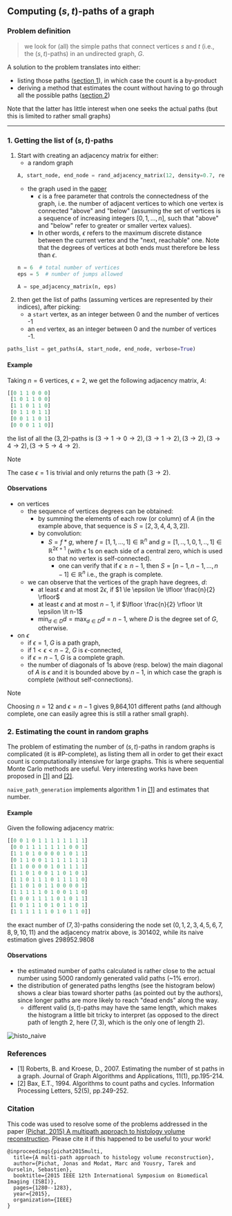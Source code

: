 ## Computing $(s,t)$-paths of a graph


### Problem definition
> we look for (all) the simple paths that connect vertices $s$ and $t$ (i.e., the $(s,t)$-paths) in an undirected graph, $G$.

A solution to the problem translates into either:
- listing those paths ([section 1](#h1)), in which case the count is a by-product
- deriving a method that estimates the count without having to go through all the possible paths ([section 2](#h2))

Note that the latter has little interest when one seeks the actual paths (but this is limited to rather small graphs)

---

### <a name="h1">1.</a> Getting the list of $(s,t)$-paths
1. Start with creating an adjacency matrix for either:
   - a random graph
   ```python
   A, start_node, end_node = rand_adjacency_matrix(12, density=0.7, return_st=True)
   ```
   - the graph used in the [paper](#c1)
      - $\epsilon$ is a free parameter that controls the connectedness of the graph, i.e. the number of adjacent vertices to which one vertex is connected "above" and "below" (assuming the set of vertices is a sequence of increasing integers $[0,1,...,n]$, such that "above" and "below" refer to greater or smaller vertex values).
      - In other words, $\epsilon$ refers to the maximum discrete distance between the current vertex and the "next, reachable" one. Note that the degrees of vertices at both ends must therefore be less than $\epsilon$.
   ```python
   n = 6  # total number of vertices
   eps = 5  # number of jumps allowed
   
   A = spe_adjacency_matrix(n, eps)
   ```
2. then get the list of paths (assuming vertices are represented by their indices), after picking:
   - a `start` vertex, as an integer between 0 and the number of vertices -1
   - an `end` vertex, as an integer between 0 and the number of vertices -1.
```python
paths_list = get_paths(A, start_node, end_node, verbose=True)
```

#### Example

Taking $n=6$ vertices, $\epsilon=2$, we get the following adjacency matrix, $A$:

```python
[[0 1 1 0 0 0]
 [1 0 1 1 0 0]
 [1 1 0 1 1 0]
 [0 1 1 0 1 1]
 [0 0 1 1 0 1]
 [0 0 0 1 1 0]]
```
the list of all the $(3,2)$-paths is $(3 \rightarrow 1 \rightarrow 0 \rightarrow 2), (3 \rightarrow 1 \rightarrow 2), (3 \rightarrow 2), (3 \rightarrow 4 \rightarrow 2), (3 \rightarrow 5 \rightarrow 4 \rightarrow 2)$. 
> [!Note]
> The case $\epsilon=1$ is trivial and only returns the path $(3 \rightarrow 2)$.

#### Observations
- on vertices
   - the sequence of vertices degrees can be obtained:
      - by summing the elements of each row (or column) of $A$ (in the example above, that sequence is $S=[2,3,4,4,3,2]$).
      - by convolution:
         - $S=f*g$, where $f=[1,1,...,1]\in \mathbb{R}^n$ and $g=[1,..,1,0,1,..,1] \in \mathbb{R}^{2 \epsilon +1}$ (with $\epsilon$ 1s on each side of a central zero, which is used so that no vertex is self-connected).
            - one can verify that if $\epsilon \ge n-1$, then $S=[n-1,n-1,...,n-1]\in \mathbb{R}^n$ i.e., the graph is complete.
   - we can observe that the vertices of the graph have degrees, $d$:
      - at least $\epsilon$ and at most $2\epsilon$, if $1 \le \epsilon \le \lfloor \frac{n}{2} \rfloor$ 
      - at least $\epsilon$ and at most $n-1$, if $\lfloor \frac{n}{2} \rfloor \lt \epsilon \lt n-1$
      - $\min_{d\in D}d=\max_{d \in D}d=n-1$, where $D$ is the degree set of $G$, otherwise.   
- on $\epsilon$
  - if $\epsilon=1$, $G$ is a path graph,
  - if $1 \lt \epsilon \lt n-2$, $G$ is $\epsilon$-connected,
  - if $\epsilon=n-1$, $G$ is a complete graph.
  - the number of diagonals of 1s above (resp. below) the main diagonal of $A$ is $\epsilon$ and it is bounded above by $n-1$, in which case the graph is complete (without self-connections).


> [!Note]
> Choosing $n=12$ and $\epsilon=n-1$ gives 9,864,101 different paths (and although complete, one can easily agree this is still a rather small graph).


### <a name="h2">2.</a> Estimating the count in random graphs

The problem of estimating the number of $(s,t)$-paths in random graphs is complicated (it is \#P-complete), as listing them all in order to get their exact count is computationally intensive for large graphs. This is where sequential Monte Carlo methods are useful. Very interesting works have been proposed in [[1]](#r1) and [[2]](#r2).

`naive_path_generation` implements algorithm 1 in [[1]](#r1) and estimates that number.

#### Example
Given the following adjacency matrix:
```python
[[0 0 1 0 1 1 1 1 1 1 1 1]
 [0 0 1 1 1 1 1 1 1 0 0 1]
 [1 1 0 1 0 0 0 0 1 0 1 1]
 [0 1 1 0 0 1 1 1 1 1 1 1]
 [1 1 0 0 0 0 1 0 1 1 1 1]
 [1 1 0 1 0 0 1 1 0 1 0 1]
 [1 1 0 1 1 1 0 1 1 1 1 0]
 [1 1 0 1 0 1 1 0 0 0 0 1]
 [1 1 1 1 1 0 1 0 0 1 1 0]
 [1 0 0 1 1 1 1 0 1 0 1 1]
 [1 0 1 1 1 0 1 0 1 1 0 1]
 [1 1 1 1 1 1 0 1 0 1 1 0]]
```
the exact number of $(7,3)$-paths considering the node set $(0, 1, 2, 3, 4, 5, 6, 7 ,8, 9, 10, 11)$ and the adjacency matrix above, is 301402, while its naive estimation gives 298952.9808 

#### Observations
   - the estimated number of paths calculated is rather close to the actual number using 5000 randomly generated valid paths (~1% error).
   - the distribution of generated paths lengths (see the histogram below) shows a clear bias toward shorter paths (as pointed out by the authors), since longer paths are more likely to reach "dead ends" along the way.
      - different valid $(s,t)$-paths may have the same length, which makes the histogram a little bit tricky to interpret (as opposed to the direct path of length 2, here $(7,3)$, which is the only one of length 2).

![histo_naive](figures/histo_naive2.png)

### References
- <a name="r1">[1]</a> Roberts, B. and Kroese, D., 2007. Estimating the number of st paths in a graph. Journal of Graph Algorithms and Applications, 11(1), pp.195-214.
- <a name="r2">[2]</a> Bax, E.T., 1994. Algorithms to count paths and cycles. Information Processing Letters, 52(5), pp.249-252.


### <a name="c1"></a>Citation
This code was used to resolve some of the problems addressed in the paper [(Pichat, 2015) A multipath approach to histology volume reconstruction](http://discovery.ucl.ac.uk/1468614/3/ISBI2015_tig.pdf). Please cite it if this happened to be useful to your work!
```
@inproceedings{pichat2015multi,
  title={A multi-path approach to histology volume reconstruction},
  author={Pichat, Jonas and Modat, Marc and Yousry, Tarek and Ourselin, Sebastien},
  booktitle={2015 IEEE 12th International Symposium on Biomedical Imaging (ISBI)},
  pages={1280--1283},
  year={2015},
  organization={IEEE}
}
```
